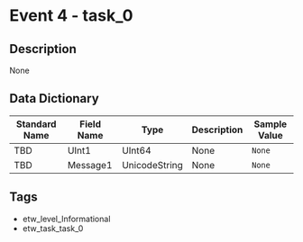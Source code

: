 # Event 4 - task_0

## Description
None

## Data Dictionary
|Standard Name|Field Name|Type|Description|Sample Value|
|---|---|---|---|---|
|TBD|UInt1|UInt64|None|`None`|
|TBD|Message1|UnicodeString|None|`None`|

## Tags
* etw_level_Informational
* etw_task_task_0